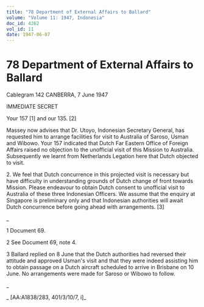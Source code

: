```yaml
---
title: "78 Department of External Affairs to Ballard"
volume: "Volume 11: 1947, Indonesia"
doc_id: 4262
vol_id: 11
date: 1947-06-07
---
```


# 78 Department of External Affairs to Ballard

Cablegram 142 CANBERRA, 7 June 1947

IMMEDIATE SECRET

Your 157 [1] and our 135. [2]

Massey now advises that Dr. Utoyo, Indonesian Secretary General, has requested him to arrange facilities for visit to Australia of Saroso, Usman and Wibowo. Your 157 indicated that Dutch Far Eastern Office of Foreign Affairs raised no objection to the unofficial visit of this Mission to Australia. Subsequently we learnt from Netherlands Legation here that Dutch objected to visit.

2\. We feel that Dutch concurrence in this projected visit is necessary but have difficulty in understanding grounds of Dutch change of front towards Mission. Please endeavour to obtain Dutch consent to unofficial visit to Australia of these three Indonesian Officers. We assume that the enquiry at Singapore is preliminary only and that Indonesian authorities will await Dutch concurrence before going ahead with arrangements. [3]

_

1 Document 69.

2 See Document 69, note 4.

3 Ballard replied on 8 June that the Dutch authorities had reversed their attitude and approved Usman's visit and that they were indeed assisting him to obtain passage on a Dutch aircraft scheduled to arrive in Brisbane on 10 June. No arrangements were made for Saroso or Wibowo to follow.

_

_ [AA:A1838/283, 401/3/10/7, i]_
